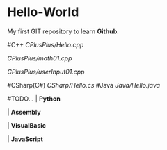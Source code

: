 # Hello-World
My first GIT repository to learn **Github**.

#C++
*CPlusPlus/Hello.cpp*

*CPlusPlus/math01.cpp*

*CPlusPlus/userInput01.cpp*

#CSharp(C#)
*CSharp/Hello.cs*
#Java
*Java/Hello.java*

#TODO...
| **Python**

| **Assembly**

| **VisualBasic**

| **JavaScript**
